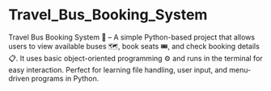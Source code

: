 # Travel_Bus_Booking_System
Travel Bus Booking System 🚌 – A simple Python-based project that allows users to view available buses 🗺, book seats 🎟, and check booking details 📋. It uses basic object-oriented programming ⚙ and runs in the terminal for easy interaction. Perfect for learning file handling, user input, and menu-driven programs in Python.
